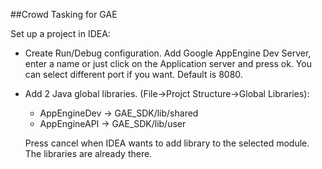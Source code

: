 ##Crowd Tasking for GAE

Set up a project in IDEA:

* Create Run/Debug configuration. Add Google AppEngine Dev Server, enter a name or just click on the Application server and press ok. You can select different port if you want. Default is 8080.
* Add 2 Java global libraries. (File->Projct Structure->Global Libraries):
    * AppEngineDev -> GAE_SDK/lib/shared
    * AppEngineAPI -> GAE_SDK/lib/user

    Press cancel when IDEA wants to add library to the selected module. The libraries are already there.